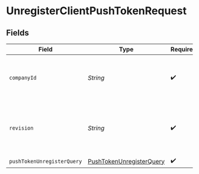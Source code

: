 # UnregisterClientPushTokenRequest


## Fields

| Field                                                                                                                        | Type                                                                                                                         | Required                                                                                                                     | Description                                                                                                                  | Example                                                                                                                      |
| ---------------------------------------------------------------------------------------------------------------------------- | ---------------------------------------------------------------------------------------------------------------------------- | ---------------------------------------------------------------------------------------------------------------------------- | ---------------------------------------------------------------------------------------------------------------------------- | ---------------------------------------------------------------------------------------------------------------------------- |
| `companyId`                                                                                                                  | *String*                                                                                                                     | :heavy_check_mark:                                                                                                           | Your Public API Key / Site ID. See [this article](https://help.klaviyo.com/hc/en-us/articles/115005062267) for more details. | PUBLIC_API_KEY                                                                                                               |
| `revision`                                                                                                                   | *String*                                                                                                                     | :heavy_check_mark:                                                                                                           | API endpoint revision (format: YYYY-MM-DD[.suffix])                                                                          |                                                                                                                              |
| `pushTokenUnregisterQuery`                                                                                                   | [PushTokenUnregisterQuery](../../models/components/PushTokenUnregisterQuery.md)                                              | :heavy_check_mark:                                                                                                           | N/A                                                                                                                          |                                                                                                                              |